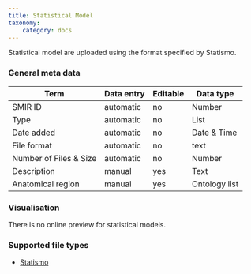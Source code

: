 ```yaml
---
title: Statistical Model
taxonomy:
    category: docs
---
```




Statistical model are uploaded using the format specified by Statismo. 

### General meta data

| Term                   | Data entry | Editable | Data type     |
| ---------------------- | ---------- | -------- | ------------- |
| SMIR ID                | automatic  | no       | Number        |
| Type                   | automatic  | no       | List          |
| Date added             | automatic  | no       | Date & Time   |
| File format				 |automatic	 | no | text |
| Number of Files & Size | automatic  | no       | Number        |
| Description            | manual     | yes      | Text          |
| Anatomical region      | manual     | yes      | Ontology list |

### Visualisation

There is no online preview for statistical models. 

### Supported file types

- [Statismo](https://docs.smir.ch/basics/supported%20standards/statismo.html)